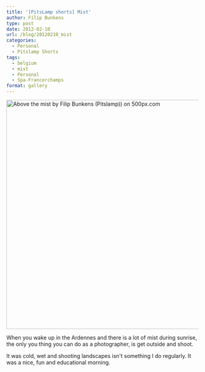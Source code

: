 ```yaml
---
title: '[PitsLamp shorts] Mist'
author: Filip Bunkens
type: post
date: 2012-02-10
url: /blog/20120210_mist
categories:
  - Personal
  - Pitslamp Shorts
tags:
  - belgium
  - mist
  - Personal
  - Spa-Francorchamps
format: gallery
---
```

[<img src="http://pcdn.500px.net/3743818/c59d16ef329b4c4a50b2874179c7b2475ba4c9eb/4.jpg" alt="Above the mist by Filip Bunkens (Pitslamp)) on 500px.com" width="600" />][1]

When you wake up in the Ardennes and there is a lot of mist during sunrise, the only you thing you can do as a photographer, is get outside and shoot.

It was cold, wet and shooting landscapes isn't something I do regularly. It was a nice, fun and educational morning.

 [1]: http://500px.com/photo/3743818